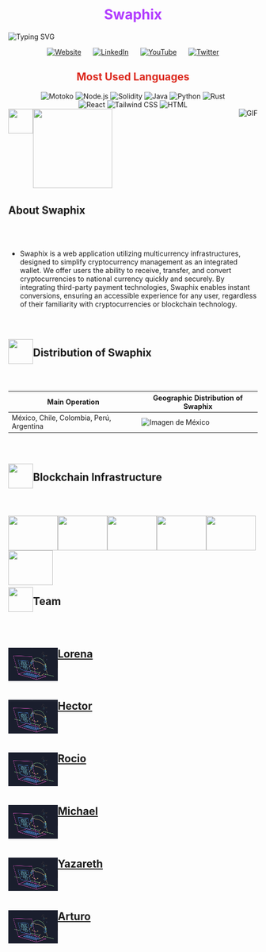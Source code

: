 <!-- Title & Hello & Welcome Swaphix -->
<h1 align="center"><b style="color: #B13CFF;">Swaphix</b></h1>

<p align="center">


<!----------------------------------------------------------------------------------------------------------------------------------------->

 ![Typing SVG](https://readme-typing-svg.herokuapp.com/?color=B13CFF&size=40&center=true&vCenter=true&width=1000&lines=Hello!+👋;Welcome+to+Swaphix!+🤗🎉🤓)

<!----------------------------------------------------------------------------------------------------------------------------------------->

<!-- Media Social -->

<p align="center">
  <a href="https://www.swaphix.com" style="margin-right: 20px;">
    <img alt="Website" width="48px" src="https://img.icons8.com/nolan/96/web.png" /></a>
  <a href="https://www.linkedin.com/company/swaphix/in/sanskar-jaiswal-102b661a3/" style="margin-right: 20px;">
    <img alt="LinkedIn" width="48px" src="https://img.icons8.com/nolan/96/linkedin.png" /></a>
  <a href="https://www.youtube.com/@Swaphix" style="margin-right: 20px;">
    <img alt="YouTube" width="48px" src="https://img.icons8.com/nolan/96/youtube-play.png" /></a>
  <a href="https://twitter.com/Swaphix_team/TitanWithKagune">
    <img alt="Twitter" width="48px" src="https://img.icons8.com/nolan/96/twitter.png" /></a>
</p>


<!----------------------------------------------------------------------------------------------------------------------------------------->


<!-- Most Used Languages -->


<div align="center">
  <h2 style="color: #DC291E;">Most Used Languages</h2>
  
  <img src="https://img.shields.io/badge/-Motoko-FFA500?style=flat&logo=motoko" alt="Motoko">
  <img src="https://img.shields.io/badge/-Node.js-FFD700?style=flat&logo=node.js" alt="Node.js">
  <img src="https://img.shields.io/badge/-Solidity-8A2BE2?style=flat&logo=solidity" alt="Solidity">
  <img src="https://img.shields.io/badge/-Java-FF8C00?style=flat&logo=java" alt="Java">
  <img src="https://img.shields.io/badge/-Python-32CD32?style=flat&logo=python" alt="Python">
  <img src="https://img.shields.io/badge/-Rust-FF6347?style=flat&logo=rust" alt="Rust">
</div>

<div align="center">
  <img src="https://img.shields.io/badge/-React-00BFFF?style=flat&logo=react" alt="React">
  <img src="https://img.shields.io/badge/-Tailwind_CSS-40E0D0?style=flat&logo=tailwind-css" alt="Tailwind CSS">
  <img src="https://img.shields.io/badge/-HTML-6A5ACD?style=flat&logo=html5" alt="HTML">
</div>



 <!------------------------------------------------------------------------------------------------------------------------------------------>


<!-- Gid Cats -->

<img align="right" alt="GIF" height="160px" src="https://octodex.github.com/images/daftpunktocat-thomas.gif" />
<img src="https://octodex.github.com/images/daftpunktocat-guy.gif" height="160px" width="160px"> 



 <!------------------------------------------------------------------------------------------------------------------------------------------>

<!-- About Swaphix -->

 
<img align="left" src="https://user-images.githubusercontent.com/63050133/156777293-72a6e681-2582-4a9d-ad92-09d1181d47c7.gif" width="50px" height="50px">
<h2 style="font-weight: bold;">About Swaphix</h2>  

<br><br>

<ul align="left">
  <li>Swaphix is a web application utilizing multicurrency infrastructures, designed to simplify cryptocurrency management as an integrated wallet. We offer users the ability to receive, transfer, and convert cryptocurrencies to national currency quickly and securely. By integrating third-party payment technologies, Swaphix enables instant conversions, ensuring an accessible experience for any user, regardless of their familiarity with cryptocurrencies or blockchain technology.</li>
</ul>

<br><br>
<!--------------------------------------------------------------------------------------------------------------------------------------------->

<!-- Distribution of Swaphix -->

<img align="left" src="https://user-images.githubusercontent.com/63050133/156777293-72a6e681-2582-4a9d-ad92-09d1181d47c7.gif" width="50px" height="50px">
<h2 style="font-weight: bold;">Distribution of Swaphix</h2>  

<br><br>

| Main Operation | Geographic Distribution of Swaphix |
| ------------------- | ---------------------------------- | 
| México, Chile, Colombia, Perú, Argentina | ![Imagen de México](https://encrypted-tbn0.gstatic.com/images?q=tbn:ANd9GcTNbf7byxMtuoxMA6ax6Nrxh8B2VTz6ASXRvA&s) | 

<br><br>

<!--------------------------------------------------------------------------------------------------------------------------------------------->
<!-- Infrastructure -->

<img align="left" src="https://user-images.githubusercontent.com/63050133/156777293-72a6e681-2582-4a9d-ad92-09d1181d47c7.gif" width="50px" height="50px">
<h2 style="font-weight: bold;">Blockchain Infrastructure</h2>  

<br><br>

<img align="left" src="https://i.seadn.io/gae/FT4KilAihkiXdQLYCsXpjug71984rY_XkPQakvuWMbP-5SOnCiwFrU-dM4n-xkipWpZ-vlXR9dXSuGBlefV-WZ0eyDxKI9AhPNE4Ml0?auto=format&dpr=1&w=1000" width="100px" height="70px"><img align="left" src="https://www.cryptotimes.io/wp-content/uploads/2024/05/Vara-Network.jpg" width="100px" height="70px"><img align="left" src="https://i1.wp.com/blog.flipsidecrypto.com/wp-content/uploads/2021/08/Blog-Polygon_01.gif?fit=682%2C436" width="100px" height="70px"><img align="left" src="https://cdn.dribbble.com/users/1373100/screenshots/5515742/btc_gif_drib_v1.gif" width="100px" height="70px"> <img align="left" src="https://encrypted-tbn0.gstatic.com/images?q=tbn:ANd9GcSABcagJRQ1FUGLNUc6ACuiiu36ovIxBc1aFg&s" width="100px" height="70px"><img align="left" src="https://encrypted-tbn0.gstatic.com/images?q=tbn:ANd9GcR4pjTm_Rl0tpraPkSqttAsgQgKv22WAnUHFg&s" width="90px" height="70px">

<br><br>

<!--------------------------------------------------------------------------------------------------------------------------------------------->


<br><br>
<!-- Team -->

<br><br>

<img align="left" src="https://user-images.githubusercontent.com/63050133/156777293-72a6e681-2582-4a9d-ad92-09d1181d47c7.gif" width="50px" height="50px">
<h2 style="font-weight: bold;">Team</h2> 

<br><br>

<!-- Lorena -->
<a href="https://loretechx.notion.site/Lorena-Vazquez-76fa4bce1f7b4d72894aa5cfbb055918" target="_blank" align="center">
  <img align="left" height="67.5" width="100" alt="Lorena" src="https://github.com/SophieNguyen113/SophieNguyen113/blob/main/Sophie%20Nguyen%20-%20CatCat.gif">
</a>
<a href="https://loretechx.notion.site/Lorena-Vazquez-76fa4bce1f7b4d72894aa5cfbb055918" target="_blank">
  <h2 style="font-weight: bold;">Lorena</h2>
</a>

<br><br>

<!-- Hector -->
<a href="https://github.com/Hectorc70" target="_blank" align="center">
  <img align="left" height="67.5" width="100" alt="Hector" src="https://github.com/SophieNguyen113/SophieNguyen113/blob/main/Sophie%20Nguyen%20-%20CatCat.gif">
</a>
<a href="https://github.com/Hectorc70" target="_blank">
  <h2 style="font-weight: bold;">Hector</h2>
</a>

<br><br>

<!-- Rocio -->
<a href="https://www.linkedin.com/in/rocio-alvarez-avelino-b35945167/" target="_blank" align="center">
  <img align="left" height="67.5" width="100" alt="Rocio" src="https://github.com/SophieNguyen113/SophieNguyen113/blob/main/Sophie%20Nguyen%20-%20CatCat.gif">
</a>
<a href="https://www.linkedin.com/in/rocio-alvarez-avelino-b35945167/" target="_blank">
  <h2 style="font-weight: bold;">Rocio</h2>
</a>

<br><br>

<!-- Michael -->
<a href="https://github.com/MVelascoWS" target="_blank" align="center">
  <img align="left" height="67.5" width="100" alt="Michael" src="https://github.com/SophieNguyen113/SophieNguyen113/blob/main/Sophie%20Nguyen%20-%20CatCat.gif">
</a>
<a href="https://github.com/MVelascoWS" target="_blank">
  <h2 style="font-weight: bold;">Michael</h2>
</a>

<br><br>

<!-- Yazareth -->
<a href="https://twitter.com/soy_yazareth" target="_blank" align="center">
  <img align="left" height="67.5" width="100" alt="Yazareth" src="https://github.com/SophieNguyen113/SophieNguyen113/blob/main/Sophie%20Nguyen%20-%20CatCat.gif">
</a>
<a href="https://twitter.com/soy_yazareth" target="_blank">
  <h2 style="font-weight: bold;">Yazareth</h2>
</a>

<br><br>

<!-- Arturo -->
<a href="https://twitter.com/ARTUROH94339882" target="_blank" align="center">
  <img align="left" height="67.5" width="100" alt="Arturo" src="https://github.com/SophieNguyen113/SophieNguyen113/blob/main/Sophie%20Nguyen%20-%20CatCat.gif">
</a>
<a href="https://twitter.com/ARTUROH94339882" target="_blank">
  <h2 style="font-weight: bold;">Arturo</h2>
</a>

<br><br>


